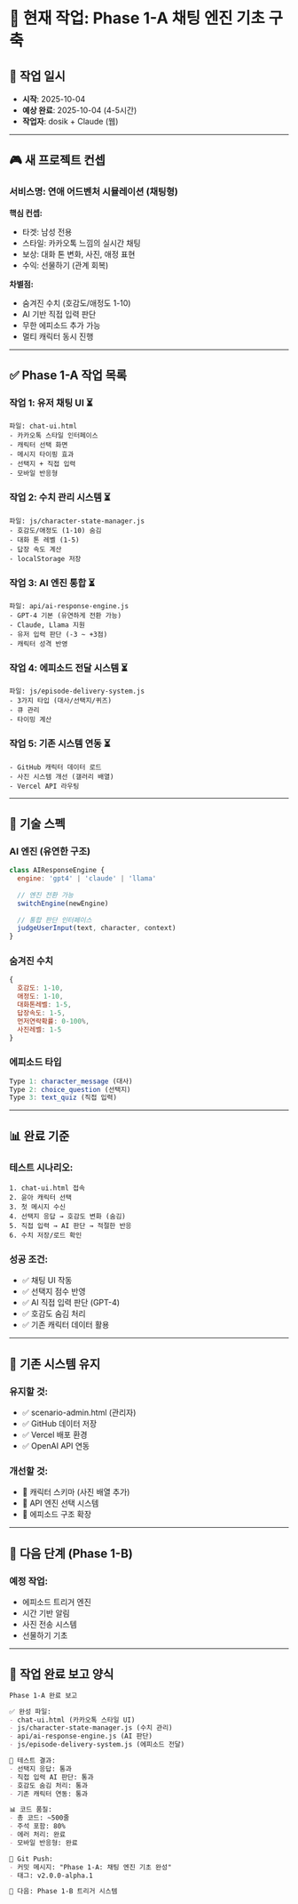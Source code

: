 # 🎯 현재 작업: Phase 1-A 채팅 엔진 기초 구축

## 📅 작업 일시
- **시작**: 2025-10-04
- **예상 완료**: 2025-10-04 (4-5시간)
- **작업자**: dosik + Claude (웹)

---

## 🎮 **새 프로젝트 컨셉**

### 서비스명: 연애 어드벤처 시뮬레이션 (채팅형)

**핵심 컨셉:**
- 타겟: 남성 전용
- 스타일: 카카오톡 느낌의 실시간 채팅
- 보상: 대화 톤 변화, 사진, 애정 표현
- 수익: 선물하기 (관계 회복)

**차별점:**
- 숨겨진 수치 (호감도/애정도 1-10)
- AI 기반 직접 입력 판단
- 무한 에피소드 추가 가능
- 멀티 캐릭터 동시 진행

---

## ✅ **Phase 1-A 작업 목록**

### 작업 1: 유저 채팅 UI ⏳
```
파일: chat-ui.html
- 카카오톡 스타일 인터페이스
- 캐릭터 선택 화면
- 메시지 타이핑 효과
- 선택지 + 직접 입력
- 모바일 반응형
```

### 작업 2: 수치 관리 시스템 ⏳
```
파일: js/character-state-manager.js
- 호감도/애정도 (1-10) 숨김
- 대화 톤 레벨 (1-5)
- 답장 속도 계산
- localStorage 저장
```

### 작업 3: AI 엔진 통합 ⏳
```
파일: api/ai-response-engine.js
- GPT-4 기본 (유연하게 전환 가능)
- Claude, Llama 지원
- 유저 입력 판단 (-3 ~ +3점)
- 캐릭터 성격 반영
```

### 작업 4: 에피소드 전달 시스템 ⏳
```
파일: js/episode-delivery-system.js
- 3가지 타입 (대사/선택지/퀴즈)
- 큐 관리
- 타이밍 계산
```

### 작업 5: 기존 시스템 연동 ⏳
```
- GitHub 캐릭터 데이터 로드
- 사진 시스템 개선 (갤러리 배열)
- Vercel API 라우팅
```

---

## 🔧 **기술 스펙**

### AI 엔진 (유연한 구조)
```javascript
class AIResponseEngine {
  engine: 'gpt4' | 'claude' | 'llama'
  
  // 엔진 전환 가능
  switchEngine(newEngine)
  
  // 통합 판단 인터페이스
  judgeUserInput(text, character, context)
}
```

### 숨겨진 수치
```javascript
{
  호감도: 1-10,
  애정도: 1-10,
  대화톤레벨: 1-5,
  답장속도: 1-5,
  먼저연락확률: 0-100%,
  사진레벨: 1-5
}
```

### 에피소드 타입
```javascript
Type 1: character_message (대사)
Type 2: choice_question (선택지)
Type 3: text_quiz (직접 입력)
```

---

## 📊 **완료 기준**

### 테스트 시나리오:
```
1. chat-ui.html 접속
2. 윤아 캐릭터 선택
3. 첫 메시지 수신
4. 선택지 응답 → 호감도 변화 (숨김)
5. 직접 입력 → AI 판단 → 적절한 반응
6. 수치 저장/로드 확인
```

### 성공 조건:
- ✅ 채팅 UI 작동
- ✅ 선택지 점수 반영
- ✅ AI 직접 입력 판단 (GPT-4)
- ✅ 호감도 숨김 처리
- ✅ 기존 캐릭터 데이터 활용

---

## 🔄 **기존 시스템 유지**

### 유지할 것:
- ✅ scenario-admin.html (관리자)
- ✅ GitHub 데이터 저장
- ✅ Vercel 배포 환경
- ✅ OpenAI API 연동

### 개선할 것:
- 🔄 캐릭터 스키마 (사진 배열 추가)
- 🔄 API 엔진 선택 시스템
- 🔄 에피소드 구조 확장

---

## 🎯 **다음 단계 (Phase 1-B)**

### 예정 작업:
- 에피소드 트리거 엔진
- 시간 기반 알림
- 사진 전송 시스템
- 선물하기 기초

---

## 📝 **작업 완료 보고 양식**

```markdown
Phase 1-A 완료 보고

✅ 완성 파일:
- chat-ui.html (카카오톡 스타일 UI)
- js/character-state-manager.js (수치 관리)
- api/ai-response-engine.js (AI 판단)
- js/episode-delivery-system.js (에피소드 전달)

🧪 테스트 결과:
- 선택지 응답: 통과
- 직접 입력 AI 판단: 통과
- 호감도 숨김 처리: 통과
- 기존 캐릭터 연동: 통과

📊 코드 품질:
- 총 코드: ~500줄
- 주석 포함: 80%
- 에러 처리: 완료
- 모바일 반응형: 완료

🔄 Git Push:
- 커밋 메시지: "Phase 1-A: 채팅 엔진 기초 완성"
- 태그: v2.0.0-alpha.1

🎯 다음: Phase 1-B 트리거 시스템
```

